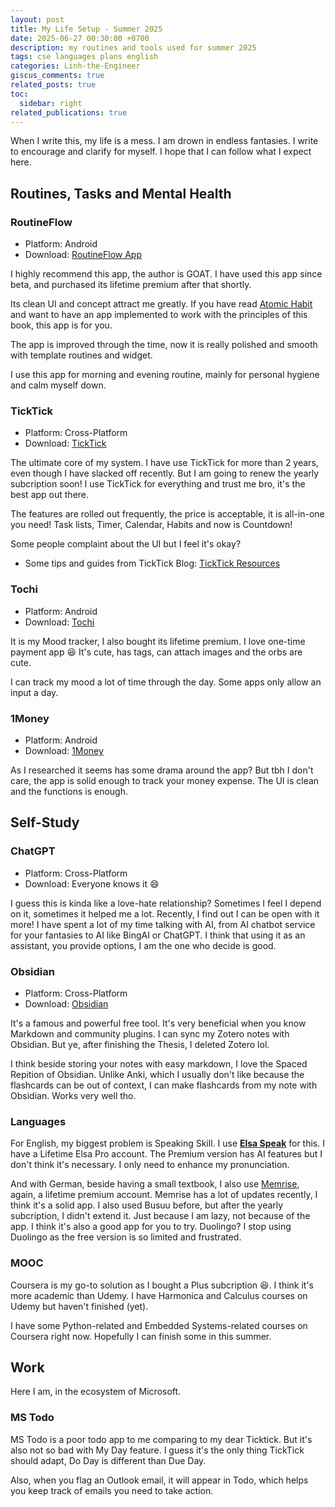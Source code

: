 ```yaml
---
layout: post
title: My Life Setup - Summer 2025
date: 2025-06-27 00:30:00 +0700
description: my routines and tools used for summer 2025
tags: cse languages plans english
categories: Linh-the-Engineer
giscus_comments: true
related_posts: true
toc:
  sidebar: right
related_publications: true
---
```


When I write this, my life is a mess. I am drown in endless fantasies. I write to encourage and clarify for myself. I hope that I can follow what I expect here.

## Routines, Tasks and Mental Health

### RoutineFlow

- Platform: Android
- Download: [RoutineFlow App](https://routineflow.app/)

I highly recommend this app, the author is GOAT. I have used this app since beta, and purchased its lifetime premium after that shortly.

Its clean UI and concept attract me greatly. If you have read [Atomic Habit](https://jamesclear.com/atomic-habits) and want to have an app implemented to work with the principles of this book, this app is for you.

The app is improved through the time, now it is really polished and smooth with template routines and widget.

I use this app for morning and evening routine, mainly for personal hygiene and calm myself down.

### TickTick

- Platform: Cross-Platform
- Download: [TickTick](https://ticktick.com/r?c=pfdhlnyn)

The ultimate core of my system. I have use TickTick for more than 2 years, even though I have slacked off recently. But I am going to renew the yearly subcription soon! I use TickTick for everything and trust me bro, it's the best app out there.

The features are rolled out frequently, the price is acceptable, it is all-in-one you need! Task lists, Timer, Calendar, Habits and now is Countdown!

Some people complaint about the UI but I feel it's okay?

- Some tips and guides from TickTick Blog: [TickTick Resources](https://www.ticktick.com/resources)

### Tochi

- Platform: Android
- Download: [Tochi](https://play.google.com/store/apps/details?id=com.lazyhippo.tochidiary&hl=en-US&pli=1)

It is my Mood tracker, I also bought its lifetime premium. I love one-time payment app 😆 It's cute, has tags, can attach images and the orbs are cute.

I can track my mood a lot of time through the day. Some apps only allow an input a day.

### 1Money

- Platform: Android
- Download: [1Money](https://play.google.com/store/apps/details?id=org.pixelrush.moneyiq)

As I researched it seems has some drama around the app? But tbh I don't care, the app is solid enough to track your money expense. The UI is clean and the functions is enough.

## Self-Study

### ChatGPT

- Platform: Cross-Platform
- Download: Everyone knows it 😄

I guess this is kinda like a love-hate relationship? Sometimes I feel I depend on it, sometimes it helped me a lot. Recently, I find out I can be open with it more! I have spent a lot of my time talking with AI, from AI chatbot service for your fantasies to AI like BingAI or ChatGPT. I think that using it as an assistant, you provide options, I am the one who decide is good.

### Obsidian

- Platform: Cross-Platform
- Download: [Obsidian](https://obsidian.md/download)

It's a famous and powerful free tool. It's very beneficial when you know Markdown and community plugins. I can sync my Zotero notes with Obsidian. But ye, after finishing the Thesis, I deleted Zotero lol. 

I think beside storing your notes with easy markdown, I love the Spaced Repition of Obsidian. Unlike Anki, which I usually don't like because the flashcards can be out of context, I can make flashcards from my note with Obsidian. Works very well tho.

### Languages

For English, my biggest problem is Speaking Skill. I use [**Elsa Speak**](https://play.google.com/store/apps/details?id=us.nobarriers.elsa&hl=vi&gl=US&pli=1) for this. I have a Lifetime Elsa Pro account. The Premium version has AI features but I don't think it's necessary. I only need to enhance my pronunciation.

And with German, beside having a small textbook, I also use [Memrise](https://www.memrise.com/), again, a lifetime premium account. Memrise has a lot of updates recently, I think it's a solid app. I also used Busuu before, but after the yearly subcription, I didn't extend it. Just because I am lazy, not because of the app. I think it's also a good app for you to try. Duolingo? I stop using Duolingo as the free version is so limited and frustrated.

### MOOC

Coursera is my go-to solution as I bought a Plus subcription :laughing:. I think it's more academic than Udemy. I have Harmonica and Calculus courses on Udemy but haven't finished (yet).

I have some Python-related and Embedded Systems-related courses on Coursera right now. Hopefully I can finish some in this summer.

## Work

Here I am, in the ecosystem of Microsoft.

### MS Todo

MS Todo is a poor todo app to me comparing to my dear Ticktick. But it's also not so bad with My Day feature. I guess it's the only thing TickTick should adapt, Do Day is different than Due Day.

Also, when you flag an Outlook email, it will appear in Todo, which helps you keep track of emails you need to take action.
